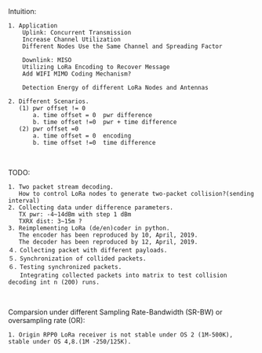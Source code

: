 Intuition:

    1. Application
        Uplink: Concurrent Transmission  
        Increase Channel Utilization
        Different Nodes Use the Same Channel and Spreading Factor

        Downlink: MISO
        Utilizing LoRa Encoding to Recover Message
        Add WIFI MIMO Coding Mechanism?

        Detection Energy of different LoRa Nodes and Antennas
    
    2. Different Scenarios.
       (1) pwr offset != 0 
           a. time offset = 0  pwr difference    
           b. time offset !=0  pwr + time difference
       (2) pwr offset =0
           a. time offset = 0  encoding
           b. time offset !=0  time difference
    
</br>

TODO:

    1. Two packet stream decoding.
       How to control LoRa nodes to generate two-packet collision?(sending interval)
    2. Collecting data under difference parameters.
       TX pwr: -4~14dBm with step 1 dBm
       TXRX dist: 3~15m ?
    3. Reimplementing LoRa (de/en)coder in python.
       The encoder has been reproduced by 10, April, 2019.
       The decoder has been reproduced by 12, April, 2019.
    ４．Collecting packet with different payloads.
    ５．Synchronization of collided packets.
    ６．Testing synchronized packets.
    　　Integrating collected packets into matrix to test collision decoding int n (200) runs. 

</br>

Comparsion under different Sampling Rate-Bandwidth (SR-BW) or oversampling rate (OR):

    1. Origin RPP0 LoRa receiver is not stable under OS 2 (1M-500K), stable under OS 4,8.(1M -250/125K).
    
    
